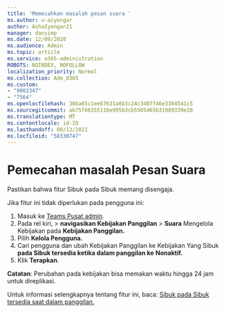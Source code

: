 ```yaml
---
title: 'Memecahkan masalah pesan suara '
ms.author: v-aiyengar
author: AshaIyengar21
manager: dansimp
ms.date: 12/09/2020
ms.audience: Admin
ms.topic: article
ms.service: o365-administration
ROBOTS: NOINDEX, NOFOLLOW
localization_priority: Normal
ms.collection: Adm_O365
ms.custom:
- "9002347"
- "7564"
ms.openlocfilehash: 36ba65c1ee67631a8b3c24c3407f46e3304541c5
ms.sourcegitcommit: ab75f66355116e995b3cb5505465b31989339e28
ms.translationtype: MT
ms.contentlocale: id-ID
ms.lasthandoff: 08/13/2021
ms.locfileid: "58330747"
---
```

# <a name="troubleshooting-voicemail"></a>Pemecahan masalah Pesan Suara

Pastikan bahwa fitur Sibuk pada Sibuk memang disengaja.

Jika fitur ini tidak diperlukan pada pengguna ini:

1. Masuk ke [Teams Pusat admin](https://admin.teams.microsoft.com/policies/calling).
1. Pada rel kiri,  >  **navigasikan Kebijakan Panggilan**  >  **Suara** Mengelola Kebijakan pada **Kebijakan Panggilan.**
1. Pilih **Kelola Pengguna.**
1. Cari pengguna dan ubah Kebijakan Panggilan ke Kebijakan Yang Sibuk **pada Sibuk tersedia ketika dalam panggilan ke** **Nonaktif.**
1. Klik **Terapkan**.

**Catatan**: Perubahan pada kebijakan bisa memakan waktu hingga 24 jam untuk direplikasi.

Untuk informasi selengkapnya tentang fitur ini, baca: [Sibuk pada Sibuk tersedia saat dalam panggilan.](https://docs.microsoft.com/microsoftteams/teams-calling-policy#busy-on-busy-is-available-while-in-a-call)
